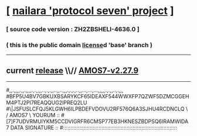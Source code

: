
# [ [nailara 'protocol seven' project](http://nailara.network/) ]

### [ source code version : ZH2ZBSHELI-4636.0 ]

### ( this is the public domain [license](../license)d 'base' branch )
---
## current [release](https://github.com/nailara-technologies/protocol-7/releases) \\\\// [AMOS7-v2.27.9](https://github.com/nailara-technologies/protocol-7/releases/tag/AMOS7-v2.27.9)
---

#,,.,,,,.,,.,,,,.,.,,,,..,.,.,,..,,..,,,.,.,.,..,,...,...,...,,,,,.,.,,..,.,,,
#BFP5U4BV7GBKUXBSARYKCF65IDEAXF544WWXFP7QZWF5DZMCGGEHM4PTJ2PI7REAQQUG2IPREQ2LU
#\\\|JSFUSLCFQJ5KLGWH6ILPBDEFVDOVU2RF576Q6A3SJHU4RCDNCLQ \ / AMOS7 \ YOURUM ::
#\[7]F7UDVRMUIYKM5CCDVIGRFR6CMSP77EB3HKNESZBDPSQ6IRAMWIDA 7  DATA SIGNATURE ::
#:::::::::::::::::::::::::::::::::::::::::::::::::::::::::::::::::::::::::::::
